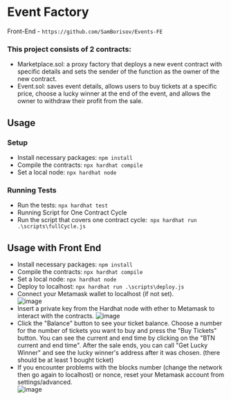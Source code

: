 # Event Factory

Front-End - `https://github.com/SamBorisov/Events-FE` 

### This project consists of 2 contracts:
- Marketplace.sol: a proxy factory that deploys a new event contract with specific details and sets the sender of the function as the owner of the new contract.
- Event.sol: saves event details, allows users to buy tickets at a specific price, choose a lucky winner at the end of the event, and allows the owner to withdraw their profit from the sale.
## Usage
### Setup
- Install necessary packages: `npm install`
- Compile the contracts: `npx hardhat compile`
- Set a local node: `npx hardhat node`
### Running Tests
- Run the tests: `npx hardhat test`
- Running Script for One Contract Cycle
- Run the script that covers one contract cycle:` npx hardhat run .\scripts\fullCycle.js`


## Usage with Front End
- Install necessary packages: `npm install`
- Compile the contracts: `npx hardhat compile`
- Set a local node: `npx hardhat node`
- Deploy to localhost: `npx hardhat run .\scripts\deploy.js`
- Connect your Metamask wallet to localhost (if not set). <br>
![image](https://user-images.githubusercontent.com/88675952/229177094-acde568b-94a7-4c93-9f69-6e15a3513c61.png)
- Insert a private key from the Hardhat node with ether to Metamask to interact with the contracts.
![image](https://user-images.githubusercontent.com/88675952/229177869-0aa97b9f-99e7-4d13-9352-a218421d599d.png)
- Click the "Balance" button to see your ticket balance. Choose a number for the number of tickets you want to buy and press the "Buy Tickets" button. You can see the current and end time by clicking on the "BTN current and end time". After the sale ends, you can call "Get Lucky Winner" and see the lucky winner's address after it was chosen. (there should be at least 1 bought ticket)
- If you encounter problems with the blocks number (change the network then go again to localhost) or nonce, reset your Metamask account from settings/advanced.<br>
![image](https://user-images.githubusercontent.com/88675952/229178583-d31f8c84-3da9-40f5-af46-7283983ddf04.png)





